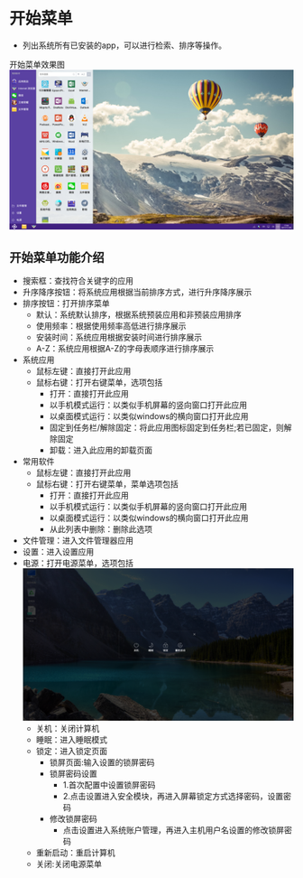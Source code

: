 # 开始菜单
   - 列出系统所有已安装的app，可以进行检索、排序等操作。
   
开始菜单效果图  
![](pic/kaishicaidan/startmenu.png)

## 开始菜单功能介绍
   - 搜索框：查找符合关键字的应用
   - 升序降序按钮：将系统应用根据当前排序方式，进行升序降序展示
   - 排序按钮：打开排序菜单
      - 默认：系统默认排序，根据系统预装应用和非预装应用排序
      - 使用频率：根据使用频率高低进行排序展示
      - 安装时间：系统应用根据安装时间进行排序展示
      - A-Z：系统应用根据A-Z的字母表顺序进行排序展示
   - 系统应用
      - 鼠标左键：直接打开此应用
      - 鼠标右键：打开右键菜单，选项包括
         - 打开：直接打开此应用
         - 以手机模式运行：以类似手机屏幕的竖向窗口打开此应用
         - 以桌面模式运行：以类似windows的横向窗口打开此应用
         - 固定到任务栏/解除固定：将此应用图标固定到任务栏;若已固定，则解除固定
         - 卸载：进入此应用的卸载页面
   - 常用软件
      - 鼠标左键：直接打开此应用
      - 鼠标右键：打开右键菜单，菜单选项包括
         - 打开：直接打开此应用
         - 以手机模式运行：以类似手机屏幕的竖向窗口打开此应用
         - 以桌面模式运行：以类似windows的横向窗口打开此应用
         - 从此列表中删除：删除此选项
   - 文件管理：进入文件管理器应用
   - 设置：进入设置应用
   - 电源：打开电源菜单，选项包括
![](pic/guanji/powerMenu.png)
      - 关机：关闭计算机
      - 睡眠：进入睡眠模式
      - 锁定：进入锁定页面
         - 锁屏页面:输入设置的锁屏密码
         - 锁屏密码设置
            - 1.首次配置中设置锁屏密码
            - 2.点击设置进入安全模块，再进入屏幕锁定方式选择密码，设置密码
         - 修改锁屏密码
            - 点击设置进入系统账户管理，再进入主机用户名设置的修改锁屏密码
      - 重新启动：重启计算机
      - 关闭:关闭电源菜单
